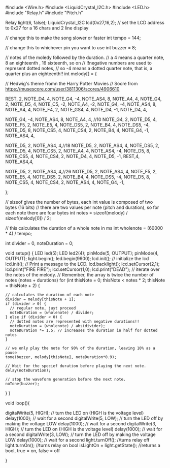 #include <Wire.h> 
#include <LiquidCrystal_I2C.h>
#include <LED.h>
#include "Relay.h"
#include "Pitch.h"


Relay light(6, false);
LiquidCrystal_I2C lcd(0x27,16,2);  // set the LCD address to 0x27 for a 16 chars and 2 line display

// change this to make the song slower or faster
int tempo = 144;

// change this to whichever pin you want to use
int buzzer = 8;

// notes of the moledy followed by the duration.
// a 4 means a quarter note, 8 an eighteenth , 16 sixteenth, so on
// !!negative numbers are used to represent dotted notes,
// so -4 means a dotted quarter note, that is, a quarter plus an eighteenth!!
int melody[] = {


  // Hedwig's theme fromn the Harry Potter Movies
  // Socre from https://musescore.com/user/3811306/scores/4906610
  
  REST, 2, NOTE_D4, 4,
  NOTE_G4, -4, NOTE_AS4, 8, NOTE_A4, 4,
  NOTE_G4, 2, NOTE_D5, 4,
  NOTE_C5, -2, 
  NOTE_A4, -2,
  NOTE_G4, -4, NOTE_AS4, 8, NOTE_A4, 4,
  NOTE_F4, 2, NOTE_GS4, 4,
  NOTE_D4, -1, 
  NOTE_D4, 4,

  NOTE_G4, -4, NOTE_AS4, 8, NOTE_A4, 4, //10
  NOTE_G4, 2, NOTE_D5, 4,
  NOTE_F5, 2, NOTE_E5, 4,
  NOTE_DS5, 2, NOTE_B4, 4,
  NOTE_DS5, -4, NOTE_D5, 8, NOTE_CS5, 4,
  NOTE_CS4, 2, NOTE_B4, 4,
  NOTE_G4, -1,
  NOTE_AS4, 4,
     
  NOTE_D5, 2, NOTE_AS4, 4,//18
  NOTE_D5, 2, NOTE_AS4, 4,
  NOTE_DS5, 2, NOTE_D5, 4,
  NOTE_CS5, 2, NOTE_A4, 4,
  NOTE_AS4, -4, NOTE_D5, 8, NOTE_CS5, 4,
  NOTE_CS4, 2, NOTE_D4, 4,
  NOTE_D5, -1, 
  REST,4, NOTE_AS4,4,  

  NOTE_D5, 2, NOTE_AS4, 4,//26
  NOTE_D5, 2, NOTE_AS4, 4,
  NOTE_F5, 2, NOTE_E5, 4,
  NOTE_DS5, 2, NOTE_B4, 4,
  NOTE_DS5, -4, NOTE_D5, 8, NOTE_CS5, 4,
  NOTE_CS4, 2, NOTE_AS4, 4,
  NOTE_G4, -1, 
  
};

// sizeof gives the number of bytes, each int value is composed of two bytes (16 bits)
// there are two values per note (pitch and duration), so for each note there are four bytes
int notes = sizeof(melody) / sizeof(melody[0]) / 2;

// this calculates the duration of a whole note in ms
int wholenote = (60000 * 4) / tempo;

int divider = 0, noteDuration = 0;

void setup() {
  LED led(5);
  LED led2(4);
  pinMode(5, OUTPUT);
  pinMode(4, OUTPUT);
  light.begin();
  led.begin(9600);
  lcd.init();                      // initialize the lcd 
  lcd.init();
  // Print a message to the LCD.
  lcd.backlight();
  lcd.setCursor(2,1);
  lcd.print("FIRE FIRE");
  lcd.setCursor(1,0);
  lcd.print("DEAD");
  // iterate over the notes of the melody. 
  // Remember, the array is twice the number of notes (notes + durations)
  for (int thisNote = 0; thisNote < notes * 2; thisNote = thisNote + 2) {

    // calculates the duration of each note
    divider = melody[thisNote + 1];
    if (divider > 0) {
      // regular note, just proceed
      noteDuration = (wholenote) / divider;
    } else if (divider < 0) {
      // dotted notes are represented with negative durations!!
      noteDuration = (wholenote) / abs(divider);
      noteDuration *= 1.5; // increases the duration in half for dotted notes
    }

    // we only play the note for 90% of the duration, leaving 10% as a pause
    tone(buzzer, melody[thisNote], noteDuration*0.9);

    // Wait for the specief duration before playing the next note.
    delay(noteDuration);
    
    // stop the waveform generation before the next note.
    noTone(buzzer);

}
}

void loop(){
  
   digitalWrite(5, HIGH);   // turn the LED on (HIGH is the voltage level)
  delay(1000);                       // wait for a second
  digitalWrite(5, LOW);    // turn the LED off by making the voltage LOW
  delay(1000);                       // wait for a second
   digitalWrite(3, HIGH);   // turn the LED on (HIGH is the voltage level)
  delay(1000);                       // wait for a second
  digitalWrite(3, LOW);    // turn the LED off by making the voltage LOW
  delay(1000);                       // wait for a second
  light.turnOff(); //turns relay off
  light.turnOn();  //turns relay on
  bool isLightOn = light.getState(); //returns a bool, true = on, false = off  

}
